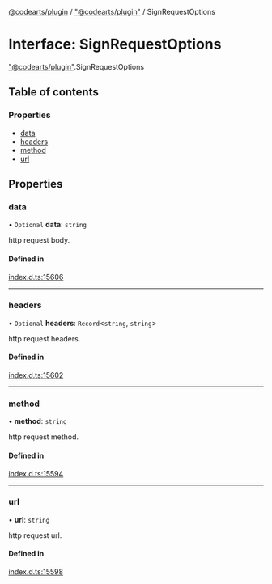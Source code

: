 [@codearts/plugin](../README.md) / ["@codearts/plugin"](../modules/_codearts_plugin_.md) / SignRequestOptions

# Interface: SignRequestOptions

["@codearts/plugin"](../modules/_codearts_plugin_.md).SignRequestOptions

## Table of contents

### Properties

- [data](codearts_plugin_.SignRequestOptions.md#data)
- [headers](codearts_plugin_.SignRequestOptions.md#headers)
- [method](codearts_plugin_.SignRequestOptions.md#method)
- [url](codearts_plugin_.SignRequestOptions.md#url)

## Properties

### data

• `Optional` **data**: `string`

http request body.

#### Defined in

[index.d.ts:15606](https://github.com/huaweicloud/cloudide-plugin-api/blob/4d28848/index.d.ts#L15606)

___

### headers

• `Optional` **headers**: `Record`<`string`, `string`\>

http request headers.

#### Defined in

[index.d.ts:15602](https://github.com/huaweicloud/cloudide-plugin-api/blob/4d28848/index.d.ts#L15602)

___

### method

• **method**: `string`

http request method.

#### Defined in

[index.d.ts:15594](https://github.com/huaweicloud/cloudide-plugin-api/blob/4d28848/index.d.ts#L15594)

___

### url

• **url**: `string`

http request url.

#### Defined in

[index.d.ts:15598](https://github.com/huaweicloud/cloudide-plugin-api/blob/4d28848/index.d.ts#L15598)
